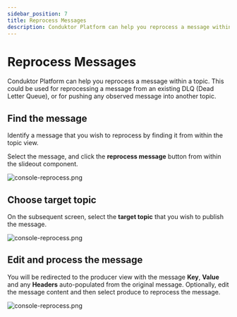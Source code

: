 ```yaml
---
sidebar_position: 7
title: Reprocess Messages
description: Conduktor Platform can help you reprocess a message within a topic. This could be used for reprocessing a message from an existing DLQ (Dead Letter Queue), or for pushing any observed message into another topic.
---
```


# Reprocess Messages

Conduktor Platform can help you reprocess a message within a topic. This could be used for reprocessing a message from an existing DLQ (Dead Letter Queue), or for pushing any observed message into another topic.

## Find the message

Identify a message that you wish to reprocess by finding it from within the topic view.

Select the message, and click the **reprocess message** button from within the slideout component.

![console-reprocess.png](/img/console/console-reprocess.png)

## Choose target topic

On the subsequent screen, select the **target topic** that you wish to publish the message.

![console-reprocess.png](/img/console/console-reprocess-2.png)

## Edit and process the message

You will be redirected to the producer view with the message **Key**, **Value** and any **Headers** auto-populated from the original message. Optionally, edit the message content and then select produce to reprocess the message.

![console-reprocess.png](/img/console/console-reprocess-3.png)
